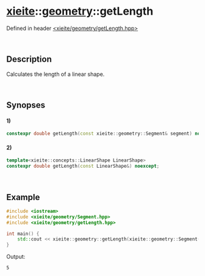 # [xieite](../xieite.md)\:\:[geometry](../geometry.md)\:\:getLength
Defined in header [<xieite/geometry/getLength.hpp>](../../include/xieite/geometry/getLength.hpp)

&nbsp;

## Description
Calculates the length of a linear shape.

&nbsp;

## Synopses
#### 1)
```cpp
constexpr double getLength(const xieite::geometry::Segment& segment) noexcept;
```
#### 2)
```cpp
template<xieite::concepts::LinearShape LinearShape>
constexpr double getLength(const LinearShape&) noexcept;
```

&nbsp;

## Example
```cpp
#include <iostream>
#include <xieite/geometry/Segment.hpp>
#include <xieite/geometry/getLength.hpp>

int main() {
    std::cout << xieite::geometry::getLength(xieite::geometry::Segment({ 0.0, 0.0 }, { 3.0, 4.0 })) << '\n';
}
```
Output:
```
5
```
